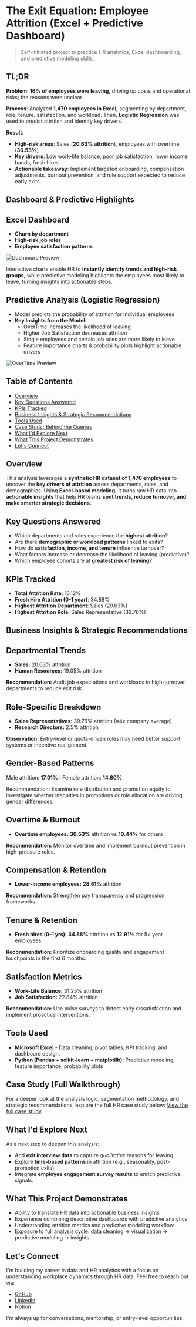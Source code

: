 # The Exit Equation: Employee Attrition (Excel + Predictive Dashboard)
 > Self-initiated project to practice HR analytics, Excel dashboarding, and predictive modeling skills.

## TL;DR
**Problem**: **16% of employees were leaving,** driving up costs and operational risks; the reasons were unclear.

**Process**: Analyzed **1,470 employees in Excel,** segmenting by department, role, tenure, satisfaction, and workload. Then, **Logistic Regression** was used to predict attrition and identify key drivers.

**Result**: 
 * **High-risk areas**: Sales (**20.63% attrition**), employees with overtime (**30.53%**)
 * **Key drivers**: Low work-life balance, poor job satisfaction, lower income bands, fresh hires
 * **Actionable takeaway**: Implement targeted onboarding, compensation adjustments, burnout prevention, and role support expected to reduce early exits.

## Dashboard & Predictive Highlights
## Excel Dashboard
* **Churn by department**
* **High-risk job roles**
* **Employee satisfaction patterns**
  
![Dashboard Preview](dashboard_preview.png)

Interactive charts enable HR to **instantly identify trends and high-risk groups,** while predictive modeling highlights the employees most likely to leave, turning insights into actionable steps.

## Predictive Analysis (Logistic Regression)

* Model predicts the probability of attrition for individual employees
* **Key Insights from the Model:**
   - OverTime increases the likelihood of leaving
   - Higher Job Satisfaction decreases attrition
   - Single employees and certain job roles are more likely to leave
  - Feature importance charts & probability plots highlight actionable drivers

![OverTime Preview](overtime_predictive_preview)

## Table of Contents
 - [Overview](#Overview)
 - [Key Questions Answered](#key-questions-answered)
 - [KPIs Tracked](#kpis-tracked)
 - [Business Insights & Strategic Recommendations](#business-insights--strategic-recommendations)
 - [Tools Used](#tools-used)
 - [Case Study: Behind the Queries](#case-study-behind-the-queries)
 - [What I'd Explore Next](#what-id-explore-next)
 - [What This Project Demonstrates](#what-this-project-demonstrates)
 - [Let's Connect](#lets-connect)

## Overview
This analysis leverages a **synthetic HR dataset of 1,470 employees** to uncover the **key drivers of attrition** across departments, roles, and demographics. Using **Excel-based modeling,** it turns raw HR data into **actionable insights** that help HR teams **spot trends, reduce turnover, and make smarter strategic decisions.**

## Key Questions Answered 
 * Which departments and roles experience the **highest attrition**?
 * Are there **demographic or workload patterns** linked to exits?
 * How do **satisfaction, income, and tenure** influence turnover?
 * What factors increase or decrease the likelihood of leaving (predictive)?
 * Which employee cohorts are at **greatest risk of leaving**?

## KPIs Tracked
 * **Total Attrition Rate**: 16.12%
 * **Fresh Hire Attrition (0-1 year)**: 34.88%
 * **Highest Attrition Department**: Sales (20.63%)
 * **Highest Attrition Role**: Sales Representative (39.76%) 

## Business Insights & Strategic Recommendations
## Departmental Trends
- **Sales:** 20.63% attrition
- **Human Resources:** 19.05% attrition

**Recommendation:** Audit job expectations and workloads in high-turnover departments to reduce exit risk.

## Role-Specific Breakdown
- **Sales Representatives:** 39.76% attrition (≈4x company average)
- **Research Directors:** 2.5% attrition

**Observation:** Entry-level or quota-driven roles may need better support systems or incentive realignment.

## Gender-Based Patterns
Male attrition: **17.01%** | Female attrition: **14.80%**

Recommendation: Examine role distribution and promotion equity to investigate whether inequities in promotions or role allocation are driving gender differences.

## Overtime & Burnout
- **Overtime employees:** **30.53%** attrition vs **10.44%** for others

 **Recommendation:** Monitor overtime and implement burnout prevention in high-pressure roles.

## Compensation & Retention 
- **Lower-income employees:** **28.61%** attrition

**Recommendation:** Strengthen pay transparency and progression frameworks.

## Tenure & Retention 
- **Fresh hires (0-1 yrs):** **34.88%** attrition vs **12.91%** for 5+ year employees.

**Recommendation:** Prioritize onboarding quality and engagement touchpoints in the first 6 months.

## Satisfaction Metrics
- **Work-Life Balance:** 31.25% attrition
- **Job Satisfaction:** 22.84% attrition

**Recommendation:** Use pulse surveys to detect early dissatisfaction and implement proactive interventions.

## Tools Used
* **Microsoft Excel** - Data cleaning, pivot tables, KPI tracking, and dashboard design.
* **Python (Pandas + scikit-learn + matplotlib):** Predictive modeling, feature importance, probability plots
  
## Case Study (Full Walkthrough)
For a deeper look at the analysis logic, segmentation methodology, and strategic recommendations, explore the full HR case study below:
[View the full case study](https://docs.google.com/document/d/1UvtNh63Pqlk9doOYvelR3UggBd_6P2AbMk_uvuq11EQ/edit?usp=sharing)

## What I'd Explore Next
As a next step to deepen this analysis:
 * Add **exit interview data** to capture *qualitative* reasons for leaving
 * Explore **time-based patterns** in attrition (e.g., seasonality, post-promotion exits)
 * Integrate **employee engagement survey results** to enrich predictive signals.

## What This Project Demonstrates
 - Ability to translate HR data into actionable business insights
 - Experience combining descriptive dashboards with predictive analytics
 - Understanding attrition metrics and predictive modeling workflow
 - Exposure to full analysis cycle: data cleaning → visualization → predictive modeling → insights

## Let's Connect
I'm building my career in data and HR analytics with a focus on understanding workplace dynamics through HR data. Feel free to reach out via:
* [GitHub](https://github.com/Shrey0561)
* [LinkedIn](https://www.linkedin.com/in/shreya-srinath-879a66205/)
* [Notion](https://www.notion.so/Data-Analyst-Portfolio-221ebe151fdd801e9445e32590b67758?source=copy_link)

I'm always up for conversations, mentorship, or entry-level opportunities.

